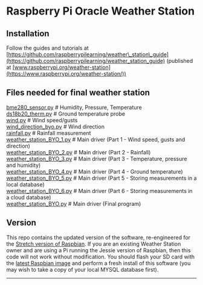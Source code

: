 # Raspberry Pi Oracle Weather Station

## Installation

Follow the guides and tutorials at [https://github.com/raspberrypilearning/weather\_station\_guide](https://github.com/raspberrypilearning/weather_station_guide) (published at [www.raspberrypi.org/weather-station](https://www.raspberrypi.org/weather-station/))

## Files needed for final weather station
[bme280_sensor.py](https://github.com/marcuskelly/weather-station/blob/main/bme280_sensor.py)  # Humidity, Pressure, Temperature <br />
[ds18b20_therm.py](https://github.com/marcuskelly/weather-station/blob/main/ds18b20_therm.py)  # Ground temperature probe <br />
[wind.py](https://github.com/marcuskelly/weather-station/blob/main/wind.py)  # Wind speed/gusts <br />
[wind_direction_byo.py](https://github.com/marcuskelly/weather-station/blob/main/wind_direction_byo.py)  # Wind direction <br />
[rainfall.py](https://github.com/marcuskelly/weather-station/blob/main/rainfall.py)  # Rainfall measurement <br />
[weather_station_BYO_1.py](https://github.com/marcuskelly/weather-station/blob/main/weather_station_BYO_1.py)  # Main driver (Part 1 - Wind speed, gusts and direction) <br />
[weather_station_BYO_2.py](https://github.com/marcuskelly/weather-station/blob/main/weather_station_BYO_2.py)  # Main driver (Part 2 - Rainfall) <br />
[weather_station_BYO_3.py](https://github.com/marcuskelly/weather-station/blob/main/weather_station_BYO_3.py)  # Main driver (Part 3 - Temperature, pressure and humidity) <br />
[weather_station_BYO_4.py](https://github.com/marcuskelly/weather-station/blob/main/weather_station_BYO_4.py)  # Main driver (Part 4 - Ground temperature) <br />
[weather_station_BYO_5.py](https://github.com/marcuskelly/weather-station/blob/main/weather_station_BYO_5.py)  # Main driver (Part 5 - Storing measurements in a local database) <br />
[weather_station_BYO_6.py](https://github.com/marcuskelly/weather-station/blob/main/weather_station_BYO_6.py)  # Main driver (Part 6 - Storing measurements in a cloud database) <br />
[weather_station_BYO.py](https://github.com/marcuskelly/weather-station/blob/main/weather_station_BYO.py)  # Main driver (Final program)

## Version

This repo contains the updated version of the software, re-engineered for the [Stretch version of Raspbian](https://www.raspberrypi.org/blog/raspbian-stretch/). If you are an existing Weather Station owner and are using a Pi running the Jessie version of Raspbian, then this code will not work without modification. You should flash your SD card with the [latest Raspbian image](https://www.raspberrypi.org/downloads/raspbian/) and perform a fresh install of this software (you may wish to take a copy of your local MYSQL database first).

----------

